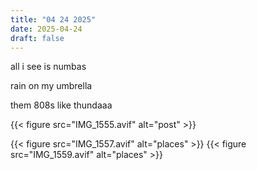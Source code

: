 ```yaml
---
title: "04 24 2025"
date: 2025-04-24
draft: false
---
```


all i see is numbas

rain on my umbrella

them 808s like thundaaa

{{< figure src="IMG_1555.avif" alt="post" >}}

<div class="figure-row">
  {{< figure src="IMG_1557.avif" alt="places" >}}  
  {{< figure src="IMG_1559.avif" alt="places" >}}
</div>